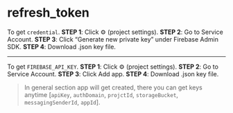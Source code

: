 # refresh_token
To get `credential`.
**STEP 1**: Click ⚙️ (project settings).
**STEP 2**: Go to Service Account.
**STEP 3**: Click “Generate new private key” under Firebase Admin SDK.
**STEP 4**: Download .json key file.

-----------------------------------------------------------------------
To get `FIREBASE_API_KEY`.
**STEP 1**: Click ⚙️ (project settings).
**STEP 2**: Go to Service Account.
**STEP 3**: Click Add app.
**STEP 4**: Download .json key file.
> In general section app will get created, there you can get keys anytime [`apiKey`, `authDomain`, `projctId`, `storageBucket`, `messagingSenderId`, `appId`].

